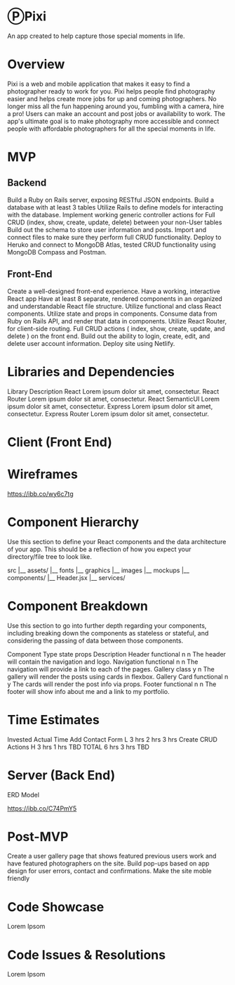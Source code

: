# ⓅPixi
An app created to help capture those special moments in life.

# Overview
Pixi is a web and mobile application that makes it easy to find a photographer ready to work for you.  Pixi helps people find photography easier and helps create more jobs for up and coming photographers.  No longer miss all the fun happening around you, fumbling with a camera, hire a pro! Users can make an account and post jobs or availability to work. The app's ultimate goal is to make photography more accessible and connect people with affordable photographers for all the special moments in life. 
# MVP

## Backend
Build a Ruby on Rails server, exposing RESTful JSON endpoints.
Build a database with at least 3 tables
Utilize Rails to define models for interacting with the database.
Implement working generic controller actions for Full CRUD (index, show, create, update, delete) between your non-User tables
Build out the schema to store user information and posts.
Import and connect files to make sure they perform full CRUD functionality.
Deploy to Heruko and connect to MongoDB Atlas, tested CRUD functionality using MongoDB Compass and Postman.
## Front-End
Create a well-designed front-end experience.
Have a working, interactive React app
Have at least 8 separate, rendered components in an organized and understandable React file structure.
Utilize functional and class React components.
Utilize state and props in components.
Consume data from Ruby on Rails API, and render that data in components.
Utilize React Router, for client-side routing.
Full CRUD actions ( index, show, create, update, and delete ) on the front end.
Build out the ability to login, create, edit, and delete user account information.
Deploy site using Netlify.


# Libraries and Dependencies

Library	Description
React	Lorem ipsum dolor sit amet, consectetur.
React Router	Lorem ipsum dolor sit amet, consectetur.
React SemanticUI	Lorem ipsum dolor sit amet, consectetur.
Express	Lorem ipsum dolor sit amet, consectetur.
Express Router	Lorem ipsum dolor sit amet, consectetur.

# Client (Front End)
# Wireframes

https://ibb.co/wy6c7tg


# Component Hierarchy
Use this section to define your React components and the data architecture of your app. This should be a reflection of how you expect your directory/file tree to look like.


src
|__ assets/
      |__ fonts
      |__ graphics
      |__ images
      |__ mockups
|__ components/
      |__ Header.jsx
|__ services/

# Component Breakdown
Use this section to go into further depth regarding your components, including breaking down the components as stateless or stateful, and considering the passing of data between those components.

Component	Type	state	props	Description
Header	functional	n	n	The header will contain the navigation and logo.
Navigation	functional	n	n	The navigation will provide a link to each of the pages.
Gallery	class	y	n	The gallery will render the posts using cards in flexbox.
Gallery Card	functional	n	y	The cards will render the post info via props.
Footer	functional	n	n	The footer will show info about me and a link to my portfolio.


# Time Estimates

Invested	Actual Time
Add Contact Form	L	3 hrs	2 hrs	3 hrs
Create CRUD Actions	H	3 hrs	1 hrs	TBD
TOTAL		6 hrs	3 hrs	TBD


# Server (Back End)
ERD Model

https://ibb.co/C74PmY5

# Post-MVP
Create a user gallery page that shows featured previous users work and have featured photographers on the site.
Build pop-ups based on app design for user errors, contact and confirmations.
Make the site moble friendly

# Code Showcase
Lorem Ipsom

# Code Issues & Resolutions
Lorem Ipsom